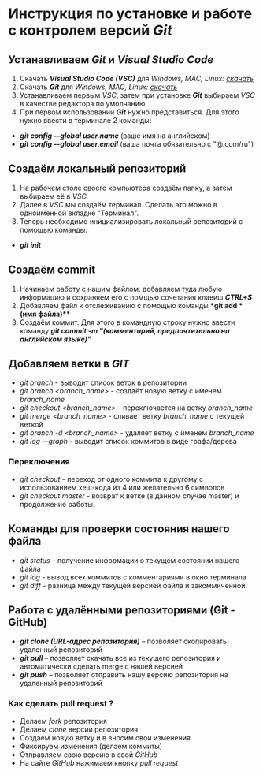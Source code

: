 # Инструкция по установке и работе с контролем версий __*Git*__ 
## Устанавливаем __*Git*__ и __*Visual Studio Code*__
1. Скачать __*Visual Studio Code (VSC)*__ для *Windows, MAC, Linux:* *[скачать](https://code.visualstudio.com/Download "Скачать")*
2. Скачать __*Git*__ для *Windows, MAC, Linux:* *[скачать](https://git-scm.com/downloads "Скачать")*
3. Устанавливаем первым *VSC*, затем при установке __*Git*__ выбираем *VSC* в качестве редактора по умолчанию
4. При первом использовании __*Git*__ нужно представиться. Для этого нужно ввести в терминале 2 команды:
- __*git config --global user.name*__ (ваше имя на английском)
- __*git config --global user.email*__ (ваша почта обязательно с "@.com/ru")
## Создаём локальный репозиторий
1. На рабочем столе своего компьютера создаём папку, а затем выбираем её в *VSC*
2. Далее в *VSC* мы создаём терминал. Сделать это можно в одноименной вкладке "Терминал".
2. Теперь необходимо инициализировать локальный репозиторий с помощью команды:
- __*git init*__
## Создаём commit
1. Начинаем работу с нашим файлом, добавляем туда любую информацию и сохраняем его с помщью сочетания клавиш __*CTRL+S*__ 
2. Добавляем файл к отслеживанию с помощью команды __*git add *(имя файла)**__
3. Создаём коммит. Для этого в командную строку нужно ввести команду __*git commit -m "(комментарий, предпочтительно на английском языке)"*__
## Добавляем ветки в __*GIT*__
- *git branch* - выводит список веток в репозитории
- *git branch <branch_name>* - создаёт новую ветку с именем *branch_name*
- *git checkout <branch_name>* - переключается на ветку *branch_name*
- *git merge <branch_name>* - сливает ветку *branch_name* с текущей веткой 
- *git branch -d <branch_name>* - удаляет ветку с именем *branch_name*
- *git log --graph* - выводит список коммитов в виде графа/дерева
### Переключения
- *git checkout* - переход от одного коммита к другому с использованием хеш-кода из 4 или желательно 6 символов
- *git checkout master* - возврат к ветке (в данном случае master) и продолжение работы.
## Команды для проверки состояния нашего файла  
- *git status* – получение информации о текущем состоянии нашего файла
- *git log* - вывод всех коммитов с комментариями в окно терминала
- *git diff* - разница между текущей версией файла и закоммиченной.
## Работа с удалёнными репозиториями (Git - GitHub) 
- __*git clone (URL-адрес репозитория)*__ – позволяет скопировать удаленный репозиторий
- __*git pull*__ – позволяет скачать все из текущего репозитория и автоматически сделать merge с нашей версией
- __*git push*__ – позволяет отправить нашу версию репозитория на удаленный репозиторий
### Как сделать pull request ?
- Делаем *fork* репозитория 
- Делаем *clone* версии репозитория
- Создаем новую ветку и в вносим свои изменения
- Фиксируем изменения (делаем коммиты)
- Отправляем свою версию в свой *GitHub*
- На сайте *GitHub* нажимаем кнопку *pull request*

	


